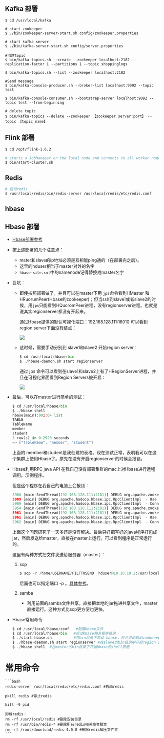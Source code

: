 ## Kafka 部署

```shell
$ cd /usr/local/kafka

# start zookeeper
$ ./bin/zookeeper-server-start.sh config/zookeeper.properties

# start kafka server
$ ./bin/kafka-server-start.sh config/server.properties

#创建topic
$ bin/kafka-topics.sh --create --zookeeper localhost:2182 --replication-factor 1 --partitions 1 --topic shoppinglogs

$ bin/kafka-topics.sh --list --zookeeper localhost:2182

#Send message
$ bin/kafka-console-producer.sh --broker-list localhost:9092 --topic test

$ bin/kafka-console-consumer.sh --bootstrap-server localhost:9092 --topic test --from-beginning

# delete topic
$ bin/kafka-topics --delete --zookeeper 【zookeeper server:port】 --topic 【topic name】
```

## Flink 部署

```bash
$ cd /opt/flink-1.6.2

# starts a JobManager on the local node and connects to all worker nodes listed in the slaves file to start the TaskManager on each node
$ bin/start-cluster.sh
```

## Redis

```bash
# 启动redis
$ /usr/local/redis/bin/redis-server /usr/local/redis/etc/redis.conf
```



## hbase
## Hbase 部署

- [Hbase部署参考]([http://hbase.praveendeshmane.co.in/hbase/hbase-1-2-3-fully-distributed-mode-installation-on-ubuntu-14-04.jsp](http://hbase.praveendeshmane.co.in/hbase/hbase-1-2-3-fully-distributed-mode-installation-on-ubuntu-14-04.jsp))

- 按上述部署的几个注意点：

  - mater和slave的ip地址必须是互相能ping通的（在部署完之后）。
  - 这里的hduser相当于master对外的名字
  - `hbase-site.xml`中的namenode记得替换成master名字

- 巨坑：

  - 即使按照部署做了，并且可以在master下用 `jps`命令看到HMaster 和 HRuorumPeer(Hbase的zookeeper)；但当ssh到slave1或者slave2的时候，用`jps`只能看到HQuoromPeer进程，没有regionserver进程。也就是说其实regionserver都没有开起来。

    通过Hbase提供的默认可视化端口：192.168.128.111:16010 可以看到region server下面没有结点：

    ![](/Users/zhu/Documents/courses/Project/Images/Hbase1.png)

  - 这时候，需要手动分别到 slave1和slave2 开始region server：

    ```python
    $ cd /usr/local/hbase/bin
    $ ./hbase-daemon.sh start regionserver
    ```

    通过 jps 命令可以看到在slave1和slave2上有了HRegionServer进程，并且在可视化界面看到Region Servers被开启：

    ![](/Users/zhu/Documents/courses/Project/Images/Hbase2.png)

- 最后，可以在master进行简单的测试：

  ```python
  $ cd /usr/local/hbase/bin
  $ ./hbase shell
  hbase(main):001:0> list
  TABLE
  TableName
  member
  student                                                                      
  3 row(s) in 0.2920 seconds
  => ["TableName", "member", "student"]
  ```

  上面的 member和student是我创建的表格。现在测试正常，表明我可以在这个集群上使用Hbase了。原先在没有开启regionserver的时候会报错。

  

  

- Hbase利用RPC java API 在我自己没有部署集群的mac上对Hbase进行远程调用。示例程序。

  但是这个程序在我自己的电脑上会报错：

  ```python
  3908 [main-SendThread(192.168.128.111:2181)] DEBUG org.apache.zookeeper.ClientCnxn  - Reading reply sessionid:0x6b093bc95e0005, packet:: clientPath:null serverPath:null finished:false header:: 14,4  replyHeader:: 14,73014444100,0  request:: '/hbase/master,F  response:: #ffffffff000146d61737465723a31363030301affffffa7ffffffaf50ffffffbc41357450425546a13a77a68752d686b7510ffffff807d18ffffffa9ffffffa5ffffffefffffffc9ffffffb02d10018ffffff8a7d,s{73014444036,73014444036,1559228047291,1559228047291,0,0,0,102185568823476224,55,0,73014444036} 
  3909 [main] DEBUG org.apache.hadoop.hbase.ipc.RpcClientImpl  - Use SIMPLE authentication for service MasterService, sasl=false
  3909 [main] DEBUG org.apache.hadoop.hbase.ipc.RpcClientImpl  - Connecting to zhu-hku/192.168.128.111:16000
  5954 [main-SendThread(192.168.128.111:2181)] DEBUG org.apache.zookeeper.ClientCnxn  - Reading reply sessionid:0x6b093bc95e0005, packet:: clientPath:null serverPath:null finished:false header:: 15,3  replyHeader:: 15,73014444100,0  request:: '/hbase,F  response:: s{4294967298,4294967298,1559055464098,1559055464098,0,83,0,0,0,17,73014444056} 
  5961 [main-SendThread(192.168.128.111:2181)] DEBUG org.apache.zookeeper.ClientCnxn  - Reading reply sessionid:0x6b093bc95e0005, packet:: clientPath:null serverPath:null finished:false header:: 16,4  replyHeader:: 16,73014444100,0  request:: '/hbase/master,F  response:: #ffffffff000146d61737465723a31363030301affffffa7ffffffaf50ffffffbc41357450425546a13a77a68752d686b7510ffffff807d18ffffffa9ffffffa5ffffffefffffffc9ffffffb02d10018ffffff8a7d,s{73014444036,73014444036,1559228047291,1559228047291,0,0,0,102185568823476224,55,0,73014444036} 
  5961 [main] DEBUG org.apache.hadoop.hbase.ipc.RpcClientImpl  - Use SIMPLE authentication for service MasterService, sasl=false
  5962 [main] DEBUG org.apache.hadoop.hbase.ipc.RpcClientImpl  - Connecting to zhu-hku/192.168.128.111:16000
  ```

  上面这个问题研究了一天多还是没有解决。最后只好把写好的java程序打包成 jar，然后发送给master，直接在master上运行。可以看到程序是正常运行的。

  这里有两种方式把文件发送给服务器（master）：

  1. scp

     ```python
     $ scp -r /home/USERNAME/FILTTOSEND  hduser@10.10.10.2:/usr/local/hbase
     ```

     后面也可以指定端口 -p 。[具体参考](https://linuxtools-rst.readthedocs.io/zh_CN/latest/tool/scp.html)。

  2. samba

     - 利用前面的samba文件共享，直接把本地的jar拖进共享文件，master直接运行。这种方式比scp更方便也更快。
- Hbase常用命令
    ```python
    $ cd /usr/local/hbase/conf   #配置hbase文件
    $ cd /usr/local/hbase/bin   #启动hbase相关程序目录
    $ ./start-hbase.sh 			#在bin目录下启动 hbase，将会自动启动zookeeeper和HMaster
    $ ./hbase-daemon.sh start regionserver #在slave的bin目录中开启region server
    $ ./hbase shell  #在master的bin目录下开始hbase的shell界面
    ```



# 常用命令

    ```bash
    redis-server /usr/local/redis/etc/redis.conf #启动redis
    
    pkill redis #停止redis
    
    kill -9 pid
    
    卸载redis：
    rm -rf /usr/local/redis #删除安装目录
    rm -rf /usr/bin/redis-* #删除所有redis相关命令脚本
    rm -rf /root/download/redis-4.0.8 #删除redis解压文件夹
    ```